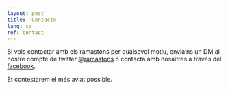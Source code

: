 ```yaml
---
layout: post
title:  Contacte
lang: ca
ref: contact
---
```


Si vols contactar amb els ramastons per qualsevol motiu, envia’ns un DM al nostre compte de twitter [@ramastons](https://twitter.com/ramastons) o contacta amb nosaltres a través del [facebook](https://www.facebook.com/ramastons).

Et contestarem el més aviat possible.
